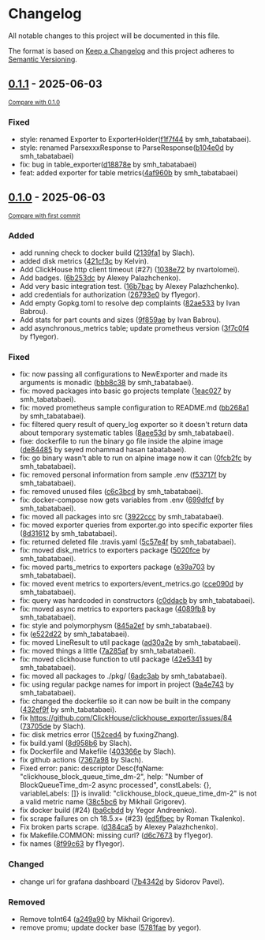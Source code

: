 # Changelog

All notable changes to this project will be documented in this file.

The format is based on [Keep a Changelog](http://keepachangelog.com/en/1.0.0/)
and this project adheres to [Semantic Versioning](http://semver.org/spec/v2.0.0.html).
<!-- insertion marker -->
## [0.1.1](https://github.com/ClickHouse/clickhouse_exporter/releases/tag/0.1.1) - 2025-06-03

<small>[Compare with 0.1.0]()</small>

### Fixed

- style: renamed Exporter to ExporterHolder([f1f7f44](https://ganj-ipe.yaftar.ir/zafir/data_analytics/clickhouse-exporter/commit/f1f7f4425b809c3dc72cc4b8b8161db827ea310c) by smh_tabatabaei).
- style: renamed ParsexxxResponse to ParseResponse([b104e0d](https://ganj-ipe.yaftar.ir/zafir/data_analytics/clickhouse-exporter/commit/b104e0dc9c0ae270c50a4701e4b7fb93a6420445) by smh_tabatabaei)
- fix: bug in table_exporter([d18878e](https://ganj-ipe.yaftar.ir/zafir/data_analytics/clickhouse-exporter/commit/d18878ec1479a8894808262ecf224fb7f1298b84) by smh_tabatabaei)
- feat: added exporter for table metrics([4af960b](https://ganj-ipe.yaftar.ir/zafir/data_analytics/clickhouse-exporter/commit/4af960b28aa50cb61914a2341b751b21a06863fa) by smh_tabatabaei)

<!-- insertion marker -->
## [0.1.0](https://github.com/ClickHouse/clickhouse_exporter/releases/tag/0.1.0) - 2025-06-03

<small>[Compare with first commit](https://github.com/ClickHouse/clickhouse_exporter/compare/3331edb06a30e035617b198db1dffd1145fc56d9...0.1.0)</small>

### Added

- add running check to docker build ([2139fa1](https://github.com/ClickHouse/clickhouse_exporter/commit/2139fa1bba8fa83cd65932a2ca0d5f57812ce2ff) by Slach).
- added disk metrics ([421cf3c](https://github.com/ClickHouse/clickhouse_exporter/commit/421cf3cbc25f28d6ded365a88d8e8700da173acf) by Kelvin).
- Add ClickHouse http client timeout (#27) ([1038e72](https://github.com/ClickHouse/clickhouse_exporter/commit/1038e72f7510b418aa56a12342793edf47b4cb09) by nvartolomei).
- Add badges. ([6b253dc](https://github.com/ClickHouse/clickhouse_exporter/commit/6b253dc4d04b8f5be82b0296a1d1568dc28f6691) by Alexey Palazhchenko).
- Add very basic integration test. ([16b7bac](https://github.com/ClickHouse/clickhouse_exporter/commit/16b7bac5ee7d05eb4f2965167fdca40290c88ad1) by Alexey Palazhchenko).
- add credentials for authorization ([26793e0](https://github.com/ClickHouse/clickhouse_exporter/commit/26793e0cc9a8dc818226603d642cc7d05e1c15d9) by f1yegor).
- Add empty Gopkg.toml to resolve dep complaints ([82ae533](https://github.com/ClickHouse/clickhouse_exporter/commit/82ae533a6969cf6aaa53a3f95a103f5d19bc5858) by Ivan Babrou).
- Add stats for part counts and sizes ([9f859ae](https://github.com/ClickHouse/clickhouse_exporter/commit/9f859aeaf2302bc5ef674797a43acfcb93604074) by Ivan Babrou).
- add asynchronous_metrics table; update prometheus version ([3f7c0f4](https://github.com/ClickHouse/clickhouse_exporter/commit/3f7c0f444d9f29f9e30edf30a2edc97b97aec6d9) by f1yegor).

### Fixed

- fix: now passing all configurations to NewExporter and made its arguments is monadic ([bbb8c38](https://github.com/ClickHouse/clickhouse_exporter/commit/bbb8c3809009d04ab60be6b52a87b56dd2a0c9a1) by smh_tabatabaei).
- fix: moved packages into basic go projects template ([1eac027](https://github.com/ClickHouse/clickhouse_exporter/commit/1eac027e2b602c03a66dfc2ba661d4dbb48b0304) by smh_tabatabaei).
- fix: moved prometheus sample configuration to README.md ([bb268a1](https://github.com/ClickHouse/clickhouse_exporter/commit/bb268a1ff0b68f33092580c88fa7acd11ae518dc) by smh_tabatabaei).
- fix: filtered query result of query_log exporter so it doesn't return data about temporary systematic tables ([8aee53d](https://github.com/ClickHouse/clickhouse_exporter/commit/8aee53d01dac1d8173d008da2698646a88d78abc) by smh_tabatabaei).
- fixe: dockerfile to run the binary go file inside the alpine image ([de84485](https://github.com/ClickHouse/clickhouse_exporter/commit/de84485bddd12ef8e1bcc69761ebb2b9fcbcc4e2) by seyed mohammad hasan tabatabaei).
- fix: go binary wasn't able to run on alpine image now it can ([0fcb2fc](https://github.com/ClickHouse/clickhouse_exporter/commit/0fcb2fc446a47a19a45724ab78748851cf7b4e4f) by smh_tabatabaei).
- fix: removed personal information from sample .env ([f53717f](https://github.com/ClickHouse/clickhouse_exporter/commit/f53717fc20db156af4d6617234852b4579d38cf3) by smh_tabatabaei).
- fix: removed unused files ([c6c3bcd](https://github.com/ClickHouse/clickhouse_exporter/commit/c6c3bcdd5915850d370a4df778dad9c9c393ba9b) by smh_tabatabaei).
- fix: docker-compose now gets variables from .env ([699dfcf](https://github.com/ClickHouse/clickhouse_exporter/commit/699dfcf6fd4af05977b38ab79e7f59e2faec5432) by smh_tabatabaei).
- fix: moved all packages into src ([3922ccc](https://github.com/ClickHouse/clickhouse_exporter/commit/3922ccc8660f65bb60ee2eda2d4c2592c93d5989) by smh_tabatabaei).
- fix: moved exporter queries from exporter.go into specific exporter files ([8d31612](https://github.com/ClickHouse/clickhouse_exporter/commit/8d3161260b1c611d383572dbfd434b5cee0734fd) by smh_tabatabaei).
- fix: returned deleted file .travis.yaml ([5c57e4f](https://github.com/ClickHouse/clickhouse_exporter/commit/5c57e4f4b249503d3743f86b5652b111f7b228e8) by smh_tabatabaei).
- fix: moved disk_metrics to exporters package ([5020fce](https://github.com/ClickHouse/clickhouse_exporter/commit/5020fcee3f8f4908b21d5a7778dfbc1eedaf0f94) by smh_tabatabaei).
- fix: moved parts_metrics to exporters package ([e39a703](https://github.com/ClickHouse/clickhouse_exporter/commit/e39a7033582c2d840e9b58fdc3dba6e20437eac5) by smh_tabatabaei).
- fix: moved event metrics to exporters/event_metrics.go ([cce090d](https://github.com/ClickHouse/clickhouse_exporter/commit/cce090db3f67d79dbf7923fe3407bc5a1d27463a) by smh_tabatabaei).
- fix: query was hardcoded in constructors ([c0ddacb](https://github.com/ClickHouse/clickhouse_exporter/commit/c0ddacbe566732dd102d35fb8907a1fa5e0a9191) by smh_tabatabaei).
- fix: moved async metrics to exporters package ([4089fb8](https://github.com/ClickHouse/clickhouse_exporter/commit/4089fb8e66b63ba76809238992d4a186c9ebce73) by smh_tabatabaei).
- fix: style and polymorphysm ([845a2ef](https://github.com/ClickHouse/clickhouse_exporter/commit/845a2efd63396025724983baf16454519595e0b7) by smh_tabatabaei).
- fix ([e522d22](https://github.com/ClickHouse/clickhouse_exporter/commit/e522d2215c0699f04fd492cce2f27655be2bb7f7) by smh_tabatabaei).
- fix: moved LineResult to util package ([ad30a2e](https://github.com/ClickHouse/clickhouse_exporter/commit/ad30a2e56dbff310e62b55930e9c8a7382cb8552) by smh_tabatabaei).
- fix: moved things a little ([7a285af](https://github.com/ClickHouse/clickhouse_exporter/commit/7a285af49a4d3b6eabfab30effabbdb518214ec1) by smh_tabatabaei).
- fix: moved clickhouse function to util package ([42e5341](https://github.com/ClickHouse/clickhouse_exporter/commit/42e53412ce7ccd82457f9daf7101b4cc61d565be) by smh_tabatabaei).
- fix: moved all packages to ./pkg/ ([6adc3ab](https://github.com/ClickHouse/clickhouse_exporter/commit/6adc3abe956e8bd65e4025c2e697a5c09c4ec6b6) by smh_tabatabaei).
- fix: using regular packge names for import in project ([9a4e743](https://github.com/ClickHouse/clickhouse_exporter/commit/9a4e743e95b786bc4bdf58ae47be66edf0c31898) by smh_tabatabaei).
- fix: changed the dockerfile so it can now be built in the company ([432ef9f](https://github.com/ClickHouse/clickhouse_exporter/commit/432ef9f278ba303fbf4d428536b6d09f61262843) by smh_tabatabaei).
- fix https://github.com/ClickHouse/clickhouse_exporter/issues/84 ([73705de](https://github.com/ClickHouse/clickhouse_exporter/commit/73705de5fe81984ac750145e962273a0e345ad5c) by Slach).
- fix: disk metrics error ([152ced4](https://github.com/ClickHouse/clickhouse_exporter/commit/152ced4323cc6e2cd0bbb9077fa04283a2b7864a) by fuxingZhang).
- fix build.yaml ([8d958b6](https://github.com/ClickHouse/clickhouse_exporter/commit/8d958b6e4dc2a1ff13ce55469894f84f7e11e01b) by Slach).
- fix Dockerfile and Makefile ([403366e](https://github.com/ClickHouse/clickhouse_exporter/commit/403366e05e6c6166ce6cf52b2dab37c8bf095bda) by Slach).
- fix github actions ([7367a98](https://github.com/ClickHouse/clickhouse_exporter/commit/7367a98d54753292bfc4d9eeba7ae896d3b6a10e) by Slach).
- Fixed error: panic: descriptor Desc{fqName: "clickhouse_block_queue_time_dm-2", help: "Number of BlockQueueTime_dm-2 async processed", constLabels: {}, variableLabels: []} is invalid: "clickhouse_block_queue_time_dm-2" is not a valid metric name ([38c5bc6](https://github.com/ClickHouse/clickhouse_exporter/commit/38c5bc6c67be1b68088a88ee6e096e7bc122bb6b) by Mikhail Grigorev).
- fix docker build (#24) ([ba6cbdd](https://github.com/ClickHouse/clickhouse_exporter/commit/ba6cbddc65044f0cbe98daf37bf48471d414b5b0) by Yegor Andreenko).
- fix scrape failures on ch 18.5.x+ (#23) ([ed5fbec](https://github.com/ClickHouse/clickhouse_exporter/commit/ed5fbec15686109cc40fdc6d7fc3d3a98ac49b33) by Roman Tkalenko).
- Fix broken parts scrape. ([d384ca5](https://github.com/ClickHouse/clickhouse_exporter/commit/d384ca546ffaee67e0ebc980bb7d46e32f778ff7) by Alexey Palazhchenko).
- fix Makefile.COMMON: missing curl? ([d6c7673](https://github.com/ClickHouse/clickhouse_exporter/commit/d6c767362a425e1fc773ded05d7a7623e3dd1d75) by f1yegor).
- fix names ([8f99c63](https://github.com/ClickHouse/clickhouse_exporter/commit/8f99c638731702449b3b84d41348fc0514f5646f) by f1yegor).

### Changed

- change url for grafana dashboard ([7b4342d](https://github.com/ClickHouse/clickhouse_exporter/commit/7b4342db0a6c0f2625933ef7db267aa2d65cc149) by Sidorov Pavel).

### Removed

- Remove toInt64 ([a249a90](https://github.com/ClickHouse/clickhouse_exporter/commit/a249a90f89a643bb528c839374df170f911b4e3a) by Mikhail Grigorev).
- remove promu; update docker base ([5781fae](https://github.com/ClickHouse/clickhouse_exporter/commit/5781fae3e7f55b531ae2edcd16611fcff116e832) by yegor).

